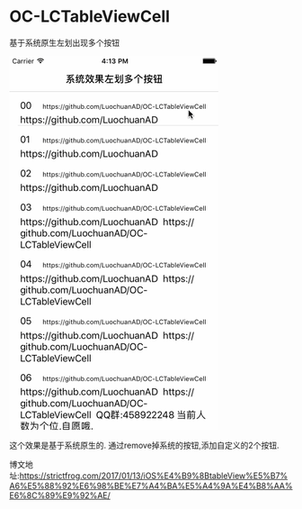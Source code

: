 # OC-LCTableViewCell
基于系统原生左划出现多个按钮


![image](https://github.com/LuochuanAD/OC-LCTableViewCell/blob/master/LCTableViewCell/左划多个按钮.gif)

这个效果是基于系统原生的.
通过remove掉系统的按钮,添加自定义的2个按钮.
 
 博文地址:https://strictfrog.com/2017/01/13/iOS%E4%B9%8BtableView%E5%B7%A6%E5%88%92%E6%98%BE%E7%A4%BA%E5%A4%9A%E4%B8%AA%E6%8C%89%E9%92%AE/
